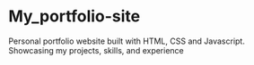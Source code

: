 # My_portfolio-site
Personal portfolio website built with HTML, CSS and Javascript. Showcasing my projects, skills, and experience

